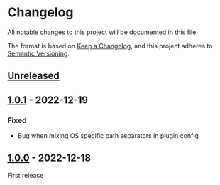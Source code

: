 # Changelog

All notable changes to this project will be documented in this file.

The format is based on [Keep a Changelog](https://keepachangelog.com/en/1.0.0/),
and this project adheres to [Semantic Versioning](https://semver.org/spec/v2.0.0.html).

## [Unreleased]

## [1.0.1] - 2022-12-19
### Fixed
-   Bug when mixing OS specific path separators in plugin config


## [1.0.0] - 2022-12-18
First release

[unreleased]: https://github.com/krisztianb/eslint-plugin-directory-mirror/compare/v1.0.1...HEAD
[1.0.1]: https://github.com/krisztianb/eslint-plugin-directory-mirror/releases/tag/v1.0.1
[1.0.0]: https://github.com/krisztianb/eslint-plugin-directory-mirror/releases/tag/v1.0.0
